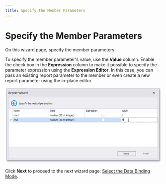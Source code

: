 ```yaml
---
title: Specify the Member Parameters
---
```

# Specify the Member Parameters

On this wizard page, specify the member parameters.

To specify the member parameter's value, use the **Value** column. Enable the check box in the **Expression** column to make it possible to specify the parameter expression using the **Expression Editor**. In this case, you can pass an existing report parameter to the member or even create a new report parameter using the in-place editor.

![eurd-win-data-access-object-binding-specify-member-parameters](../../../../../../images/eurd-win-data-access-object-binding-specify-member-parameters.png)

Click **Next** to proceed to the next wizard page: [Select the Data Binding Mode](select-the-data-binding-mode.md).